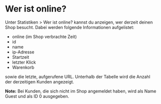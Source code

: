 # Wer ist online? 

Unter Statistiken \> Wer ist online? kannst du anzeigen, wer derzeit deinen Shop besucht. Dabei werden folgende Informationen aufgelistet:

-   online \(im Shop verbrachte Zeit\)
-   id
-   name
-   ip-Adresse
-   Startzeit
-   letzter Klick
-   Warenkorb

sowie die letzte, aufgerufene URL. Unterhalb der Tabelle wird die Anzahl der derzeitigen Kunden angezeigt.

**Note:** Bei Kunden, die sich nicht im Shop angemeldet haben, wird als Name Guest und als ID 0 ausgegeben.



